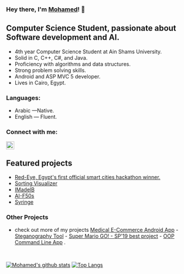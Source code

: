 ### Hey there, I'm [Mohamed](https://www.github.com/MoAdelAbdelrahman)! 👋

## Computer Science Student, passionate about Software development and AI.

-   4th year Computer Science Student at Ain Shams University.
-   Solid in C, C++, C#, and Java.
-   Proficiency with algorithms and data structures.
-   Strong problem solving skills.
-   Android and ASP MVC 5 developer.
-   Lives in Cairo, Egypt.

### Languages:

-   Arabic  —Native.
-   English — Fluent.


### Connect with me:

[<img align="left" alt="MoAdel | email" width="22px" src="https://cdn.jsdelivr.net/npm/simple-icons@v3/icons/gmail.svg" />](mailto:mahmd.3adel@gmail.com)

</br>


## Featured projects
 - [Red-Eye, Egypt's first official smart cities hackathon winner.](https://github.com/MoAdelAbdelrahman/EgySmartCitiesHackathon)
 - [Sorting Visualizer](https://moumen7.github.io/Sorting_Visualizer)
 - [IMadelB](https://github.com/MoAdelAbdelrahman/IMadelB)
 - [AI-F50s](https://github.com/MoAdelAbdelrahman/AI-F50s)
 - [Syringe](https://github.com/MoAdelAbdelrahman/Vezeeta-Clone)

### Other Projects

  - check out more of my projects [Medical E-Commerce Android App](https://github.com/MoAdelAbdelrahman/Vezeeta-Clone) - [Steganography Tool](https://github.com/MoAdelAbdelrahman/OOP20-Project) - [Super Mario GO! - SP'19 best project](https://github.com/MoAdelAbdelrahman/Super-Mario-Game) - [OOP Command Line App](https://github.com/MoAdelAbdelrahman/Java-Command-Line-App) .


<br />

[![Mohamed's github stats](https://github-readme-stats.vercel.app/api?username=MoAdelAbdelrahman&hide=stars&show_icons=true&theme=radical&include_all_commits=true&count_private=true)](https://github.com/MoAdelAbdelrahman?tab=repositories)
[![Top Langs](https://github-readme-stats.vercel.app/api/top-langs/?username=MoAdelAbdelrahman)](https://github.com/MoAdelAbdelrahman/github-readme-stats)



<!--
*MoAdel/MoAdel* is a ✨ special ✨ repository because its `README.md` (this file) appears on your GitHub profile.

Here are some ideas to get you started:

- 🔭 I’m currently working on ...
- 🌱 I’m currently learning ...
- 👯 I’m looking to collaborate on ...
- 🤔 I’m looking for help with ...
- 💬 Ask me about ...
- 📫 How to reach me: ...
- 😄 Pronouns: ...
- ⚡ Fun fact: ...
-->
